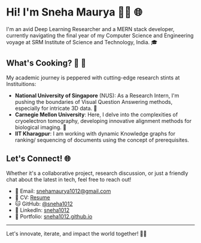 # Hi! I'm Sneha Maurya 👩‍💻 🌐

I'm an avid Deep Learning Researcher and a MERN stack developer, currently navigating the final year of my Computer Science and Engineering voyage at SRM Institute of Science and Technology, India. 🎓

## What's Cooking? 🧠 🍳

My academic journey is peppered with cutting-edge research stints at Instituitions:
- **National University of Singapore** (NUS): As a Research Intern, I'm pushing the boundaries of Visual Question Answering methods, especially for intricate 3D data. 🤖
- **Carnegie Mellon University**: Here, I delve into the complexities of cryoelectron tomography, developing innovative alignment methods for biological imaging. 🔬
- **IIT Kharagpur**: I am working with dynamic Knowledge graphs for ranking/ sequencing of documents using the concept of prerequisites.
  
## Let's Connect! 🌐

Whether it's a collaborative project, research discussion, or just a friendly chat about the latest in tech, feel free to reach out!

- 📩 Email: snehamaurya1012@gmail.com
- 📄 CV: [Resume](https://drive.google.com/file/d/1KnNy4x2mhuoHJHXaiZ9VsDWu7lDySUfW/view)
- 🐱 GitHub: [@sneha1012](https://github.com/sneha1012)
- 🔗 LinkedIn: [sneha1012](https://linkedin.com/in/sneha101202)
- 💼 Portfolio: [sneha1012.github.io](https://sneha1012.github.io)

---

Let's innovate, iterate, and impact the world together! 🚀🌟


<!--*sneha1012/sneha1012** is a ✨ _special_ ✨ repository because its `README.md` (this file) appears on your GitHub profile.

Here are some ideas to get you started:

- 🔭 I’m currently working on ...
- 🌱 I’m currently learning ...
- 👯 I’m looking to collaborate on ...
- 🤔 I’m looking for help with ...
- 💬 Ask me about ...
- 📫 How to reach me: ...
- 😄 Pronouns: ...
- ⚡ Fun fact: ...
-->
